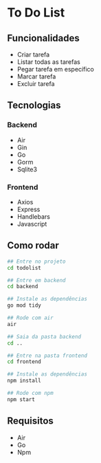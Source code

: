# To Do List

## Funcionalidades
- Criar tarefa
- Listar todas as tarefas
- Pegar tarefa em específico
- Marcar tarefa
- Excluir tarefa

## Tecnologias
### Backend
- Air
- Gin
- Go
- Gorm
- Sqlite3

### Frontend
- Axios
- Express
- Handlebars
- Javascript

## Como rodar
```bash
## Entre no projeto
cd todolist

## Entre em backend
cd backend

## Instale as dependências
go mod tidy

## Rode com air
air

## Saia da pasta backend
cd ..

## Entre na pasta frontend
cd frontend

## Instale as dependências
npm install

## Rode com npm
npm start
```

## Requisitos
- Air
- Go
- Npm

